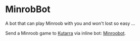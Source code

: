 # MinrobBot

A bot that can play Minroob with you and won't lost so easy ...

Send a Minroob game to [Kutarra](https://t.me/Kutarra) via inline bot: [Minroobot](https://t.me/minroobot).
